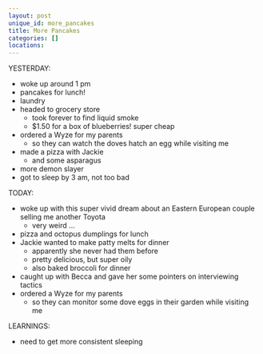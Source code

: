 ```yaml
---
layout: post
unique_id: more_pancakes
title: More Pancakes
categories: []
locations: 
---
```


YESTERDAY:
* woke up around 1 pm
* pancakes for lunch!
* laundry
* headed to grocery store
  * took forever to find liquid smoke
  * $1.50 for a box of blueberries! super cheap
* ordered a Wyze for my parents
  * so they can watch the doves hatch an egg while visiting me
* made a pizza with Jackie
  * and some asparagus
* more demon slayer
* got to sleep by 3 am, not too bad

TODAY:
* woke up with this super vivid dream about an Eastern European couple selling me another Toyota
  * very weird ...
* pizza and octopus dumplings for lunch
* Jackie wanted to make patty melts for dinner
  * apparently she never had them before
  * pretty delicious, but super oily
  * also baked broccoli for dinner
* caught up with Becca and gave her some pointers on interviewing tactics
* ordered a Wyze for my parents
  * so they can monitor some dove eggs in their garden while visiting me

LEARNINGS:
* need to get more consistent sleeping
